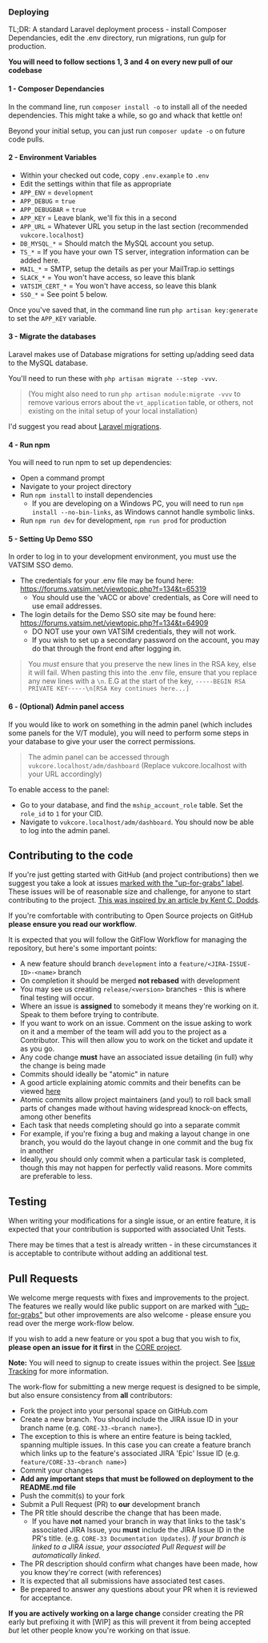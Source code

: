 ### Deploying

TL;DR: A standard Laravel deployment process - install Composer Dependancies, edit the .env directory, run migrations, run gulp for production.

**You will need to follow sections 1, 3 and 4 on every new pull of our codebase**

#### 1 - Composer Dependancies

In the command line, run `composer install -o` to install all of the needed dependencies.  This might take a while, so go and whack that kettle on!

Beyond your initial setup, you can just run `composer update -o` on future code pulls.

#### 2 - Environment Variables

* Within your checked out code, copy `.env.example` to `.env`
* Edit the settings within that file as appropriate
 * `APP_ENV` = `development`
 * `APP_DEBUG` = `true`
 * `APP_DEBUGBAR` = `true`
 * `APP_KEY` = Leave blank, we'll fix this in a second
 * `APP_URL` = Whatever URL you setup in the last section (recommended `vukcore.localhost`)
 * `DB_MYSQL_*` = Should match the MySQL account you setup.
 * `TS_*` = If you have your own TS server, integration information can be added here.
 * `MAIL_*` = SMTP, setup the details as per your MailTrap.io settings
 * `SLACK_*` = You won't have access, so leave this blank
 * `VATSIM_CERT_*` = You won't have access, so leave this blank
 * `SSO_*` = See point 5 below.

Once you've saved that, in the command line run `php artisan key:generate` to set the `APP_KEY` variable.

#### 3 - Migrate the databases

Laravel makes use of Database migrations for setting up/adding seed data to the MySQL database.

You'll need to run these with `php artisan migrate --step -vvv`.

>(You might also need to run `php artisan module:migrate -vvv` to remove various errors about the `vt_application` table, or others, not existing on the inital setup of your local installation)

I'd suggest you read about [Laravel migrations](https://www.laravel.com/docs/master/migrations).

#### 4 - Run npm

You will need to run npm to set up dependencies:

* Open a command prompt
* Navigate to your project directory
* Run `npm install` to install dependencies
    * If you are developing on a Windows PC, you will need to run `npm install --no-bin-links`, as Windows cannot handle symbolic links.
* Run `npm run dev` for development, `npm run prod` for production

#### 5 - Setting Up Demo SSO

In order to log in to your development environment, you must use the VATSIM SSO demo.

* The credentials for your .env file may be found here: <https://forums.vatsim.net/viewtopic.php?f=134&t=65319>
    * You should use the 'vACC or above' credentials, as Core will need to use email addresses.
* The login details for the Demo SSO site may be found here: <https://forums.vatsim.net/viewtopic.php?f=134&t=64909>
    * DO NOT use your own VATSIM credentials, they will not work.
    * If you wish to set up a secondary password on the account, you may do that through the front end after logging in.
> You *must* ensure that you preserve the new lines in the RSA key, else it will fail. When pasting this into the .env file, ensure that you replace any new lines with a `\n`. E.G at the start of the key, `-----BEGIN RSA PRIVATE KEY-----\n[RSA Key continues here...]`

#### 6 - (Optional) Admin panel access

If you would like to work on something in the admin panel (which includes some panels for the V/T module), you will need to perform some steps in your database to give your user the correct permissions.

>The admin panel can be accessed through `vukcore.localhost/adm/dashboard` (Replace vukcore.localhost with your URL accordingly)

To enable access to the panel:
* Go to your database, and find the `mship_account_role` table. Set the `role_id` to `1` for your CID.
* Navigate to `vukcore.localhost/adm/dashboard`. You should now be able to log into the admin panel.

## Contributing to the code

If you're just getting started with GitHub (and project contributions) then we suggest you take a look at issues [marked with the "up-for-grabs" label](https://vatsimuk.atlassian.net/browse/CORE-26?jql=project%20%3D%20CORE%20AND%20labels%20%3D%20up-for-grabs%20order%20by%20lastViewed%20DESC).  These issues will be of reasonable size and challenge, for anyone to start contributing to the project.  [This was inspired by an article by Kent C. Dodds](https://medium.com/@kentcdodds/first-timers-only-78281ea47455#.wior7p101).

If you're comfortable with contributing to Open Source projects on GitHub **please ensure you read our workflow**.

It is expected that you will follow the GitFlow Workflow for managing the repository, but here's some important points:

* A new feature should branch `development` into a `feature/<JIRA-ISSUE-ID>-<name>` branch
* On completion it should be merged **not rebased** with development
* You may see us creating `release/<version>` branches - this is where final testing will occur.
* Where an issue is **assigned** to somebody it means they're working on it.  Speak to them before trying to contribute.
* If you want to work on an issue. Comment on the issue asking to work on it and a member of the team will add you to the project as a Contributor. This will then allow you to work on the ticket and update it as you go.
* Any code change **must** have an associated issue detailing (in full) why the change is being made
* Commits should ideally be "atomic" in nature
 * A good article explaining atomic commits and their benefits can be viewed [here](https://www.freshconsulting.com/atomic-commits/)
 * Atomic commits allow project maintainers (and you!) to roll back small parts of changes made without having widespread knock-on effects, among other benefits
 * Each task that needs completing should go into a separate commit
 * For example, if you're fixing a bug and making a layout change in one branch, you would do the layout change in one commit and the bug fix in another
 * Ideally, you should only commit when a particular task is completed, though this may not happen for perfectly valid reasons. More commits are preferable to less.

## Testing

When writing your modifications for a single issue, or an entire feature, it is expected that your contribution is supported with associated Unit Tests.

There may be times that a test is already written - in these circumstances it is acceptable to contribute without adding an additional test.

## Pull Requests

We welcome merge requests with fixes and improvements to the project.  The features we really would like public support on are marked with ["up-for-grabs"](https://vatsimuk.atlassian.net/browse/CORE-26?jql=project%20%3D%20CORE%20AND%20labels%20%3D%20up-for-grabs%20order%20by%20lastViewed%20DESC) but other improvements are also welcome - please ensure you read over the merge work-flow below.

If you wish to add a new feature or you spot a bug that you wish to fix, **please open an issue for it first** in the [CORE project](https://vatsimuk.atlassian.net/projects/CORE/issues).

**Note:** You will need to signup to create issues within the project. See [Issue Tracking](ISSUE_TRACKING.md) for more information.

The work-flow for submitting a new merge request is designed to be simple, but also ensure consistency from **all** contributors:

* Fork the project into your personal space on GitHub.com
* Create a new branch. You should include the JIRA issue ID in your branch name (e.g. `CORE-33-<branch name>`).
 * The exception to this is where an entire feature is being tackled, spanning multiple issues.  In this case you can create a feature branch which links up to the feature's associated JIRA 'Epic' Issue ID (e.g. `feature/CORE-33-<branch name>`)
* Commit your changes
* **Add any important steps that must be followed on deployment to the README.md file**
* Push the commit(s) to your fork
* Submit a Pull Request (PR) to **our** development branch
* The PR title should describe the change that has been made.
  * If you have **not** named your branch in way that links to the task's associated JIRA Issue, you **must** include the JIRA Issue ID in the PR's title. (e.g. `CORE-33 Documentation Updates`). *If your branch is linked to a JIRA issue, your associated Pull Request will be automatically linked*.
* The PR description should confirm what changes have been made, how you know they're correct (with references)
* It is expected that all submissions have associated test cases.
* Be prepared to answer any questions about your PR when it is reviewed for acceptance.

**If you are actively working on a large change** consider creating the PR early but prefixing it with [WIP] as this will prevent it from being accepted *but* let other people know you're working on that issue.
